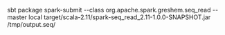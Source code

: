 sbt package
spark-submit --class   org.apache.spark.greshem.seq_read  --master  local   target/scala-2.11/spark-seq_read_2.11-1.0.0-SNAPSHOT.jar    /tmp/output.seq/






